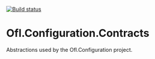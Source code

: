 [![Build status](https://ci.appveyor.com/api/projects/status/1af88o346vl17y93?svg=true)](https://ci.appveyor.com/project/OneFrameLink/ofl-configuration-contracts)

# Ofl.Configuration.Contracts
Abstractions used by the Ofl.Configuration project.